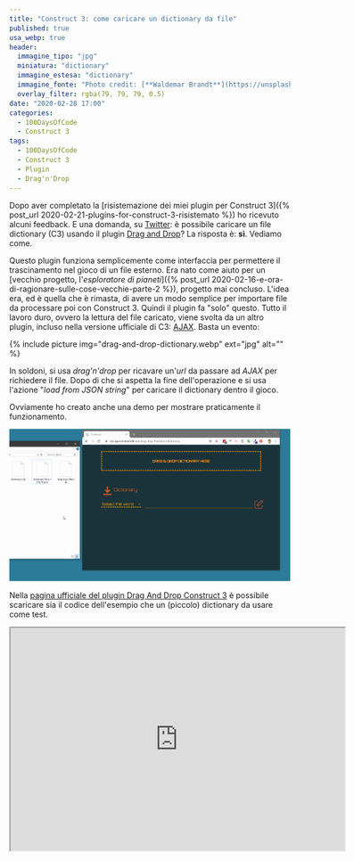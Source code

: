 ```yaml
---
title: "Construct 3: come caricare un dictionary da file"
published: true
usa_webp: true
header:
  immagine_tipo: "jpg"
  miniatura: "dictionary"
  immagine_estesa: "dictionary"
  immagine_fonte: "Photo credit: [**Waldemar Brandt**](https://unsplash.com/@waldemarbrandt67w)"
  overlay_filter: rgba(79, 79, 79, 0.5)
date: "2020-02-28 17:00"
categories:
  - 100DaysOfCode
  - Construct 3
tags:
  - 100DaysOfCode
  - Construct 3
  - Plugin
  - Drag'n'Drop
---
```


Dopo aver completato la [risistemazione dei miei plugin per Construct 3]({% post_url 2020-02-21-plugins-for-construct-3-risistemato %}) ho ricevuto alcuni feedback. E una domanda, su [Twitter](https://twitter.com/el3um4s): è possibile caricare un file dictionary (C3) usando il plugin [Drag and Drop](https://c3plugins.stranianelli.com/drag-drop-files/)? La risposta è: **sì**. Vediamo come.

Questo plugin funziona semplicemente come interfaccia per permettere il trascinamento nel gioco di un file esterno. Era nato come aiuto per un [vecchio progetto, l'_esploratore di pianeti_]({% post_url 2020-02-16-e-ora-di-ragionare-sulle-cose-vecchie-parte-2 %}), progetto mai concluso. L'idea era, ed è quella che è rimasta, di avere un modo semplice per importare file da processare poi con Construct 3. Quindi il plugin fa "solo" questo. Tutto il lavoro duro, ovvero la lettura del file caricato, viene svolta da un altro plugin, incluso nella versione ufficiale di C3: [AJAX](https://www.construct.net/en/make-games/manuals/construct-3/plugin-reference/ajax). Basta un evento:

{% include picture img="drag-and-drop-dictionary.webp" ext="jpg" alt="" %}

In soldoni, si usa _drag'n'drop_ per ricavare un'_url_ da passare ad _AJAX_ per richiedere il file. Dopo di che si aspetta la fine dell'operazione e si usa l'azione "_load from JSON string_" per caricare il dictionary dentro il gioco.

Ovviamente ho creato anche una demo per mostrare praticamente il funzionamento.

<img src="2020-02-22-demo-dictionary.gif">

Nella [pagina ufficiale del plugin Drag And Drop Construct 3](https://c3plugins.stranianelli.com/drag-drop-files/) è possibile scaricare sia il codice dell'esempio che un (piccolo) dictionary da usare come test.

<iframe src="https://www.mywebsite.com/mygame/" width="600" height="400" scrolling="no" noresize="noresize" />
